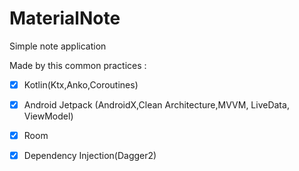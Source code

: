# MaterialNote
Simple note application 

Made by this common practices :

- [x] Kotlin(Ktx,Anko,Coroutines)
- [x] Android Jetpack (AndroidX,Clean Architecture,MVVM, LiveData, ViewModel)
- [x] Room
- [x] Dependency Injection(Dagger2)


